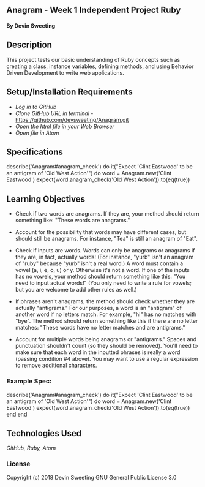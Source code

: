 ## Anagram - Week 1 Independent Project Ruby

#### By Devin Sweeting

## Description

This project tests our basic understanding of Ruby concepts such as creating a class, instance variables, defining methods, and using Behavior Driven Development to write web applications.

## Setup/Installation Requirements

* _Log in to GitHub_
* _Clone GitHub URL in terminal_
  -https://github.com/devsweeting/Anagram.git
* _Open the html file in your Web Browser_
* _Open file in Atom_

## Specifications

describe('Anagram#anagram_check') do
it("Expect 'Clint Eastwood' to be an antigram of 'Old West Action'") do
  word = Anagram.new('Clint Eastwood')
  expect(word.anagram_check('Old West Action')).to(eq(true))

## Learning Objectives
* Check if two words are anagrams. If they are, your method should return something like: "These words are anagrams."

 * Account for the possibility that words may have different cases, but should still be anagrams. For instance, "Tea" is still an anagram of "Eat".

* Check if inputs are words. Words can only be anagrams or anagrams if they are, in fact, actually words! (For instance, "yurb" isn't an anagram of "ruby" because "yurb" isn't a real word.) A word must contain a vowel (a, i, e, o, u) or y. Otherwise it's not a word. If one of the inputs has no vowels, your method should return something like this: "You need to input actual words!" (You only need to write a rule for vowels; but you are welcome to add other rules as well.)

* If phrases aren't anagrams, the method should check whether they are actually "antigrams." For our purposes, a word is an "antigram" of another word if no letters match. For example, "hi" has no matches with "bye". The method should return something like this if there are no letter matches: "These words have no letter matches and are antigrams."

* Account for multiple words being anagrams or "antigrams." Spaces and punctuation shouldn't count (so they should be removed). You'll need to make sure that each word in the inputted phrases is really a word (passing condition #4 above). You may want to use a regular expression to remove additional characters.

### Example Spec:

describe('Anagram#anagram_check') do
it("Expect 'Clint Eastwood' to be an antigram of 'Old West Action'") do
  word = Anagram.new('Clint Eastwood')
  expect(word.anagram_check('Old West Action')).to(eq(true))
end
end

## Technologies Used
_GitHub, Ruby, Atom_

### License
Copyright (c) 2018 Devin Sweeting
GNU General Public License 3.0

